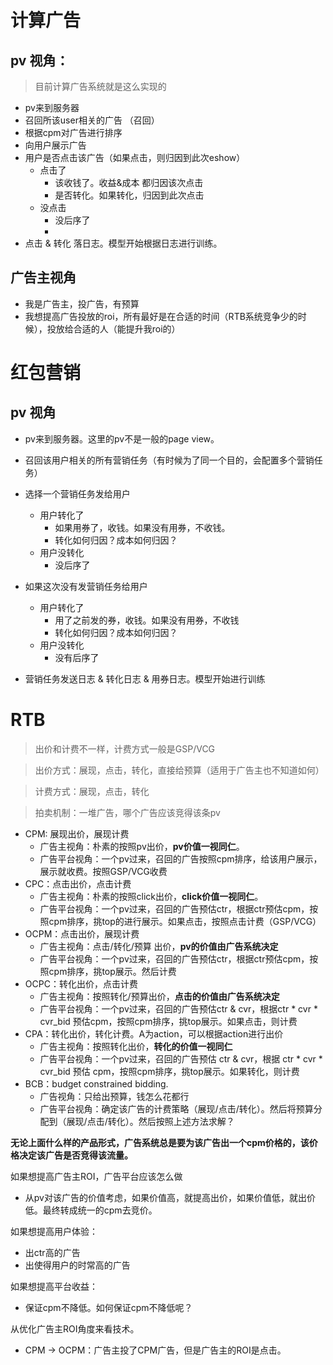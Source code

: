 
# 计算广告
## pv 视角：
> 目前计算广告系统就是这么实现的
* pv来到服务器
* 召回所该user相关的广告 （召回）
* 根据cpm对广告进行排序
* 向用户展示广告
* 用户是否点击该广告（如果点击，则归因到此次eshow）
	* 点击了
		* 该收钱了。收益&成本 都归因该次点击
		* 是否转化。如果转化，归因到此次点击
	* 没点击
		* 没后序了
		* 
* 点击 & 转化 落日志。模型开始根据日志进行训练。

## 广告主视角

* 我是广告主，投广告，有预算
* 我想提高广告投放的roi，所有最好是在合适的时间（RTB系统竞争少的时候），投放给合适的人（能提升我roi的）

# 红包营销

## pv 视角

* pv来到服务器。这里的pv不是一般的page view。
* 召回该用户相关的所有营销任务（有时候为了同一个目的，会配置多个营销任务）
* 选择一个营销任务发给用户
	* 用户转化了
		* 如果用券了，收钱。如果没有用券，不收钱。
		* 转化如何归因？成本如何归因？
	* 用户没转化
		* 没后序了

* 如果这次没有发营销任务给用户
	* 用户转化了
		* 用了之前发的券，收钱。如果没有用券，不收钱
		* 转化如何归因？成本如何归因？
	* 用户没转化 
		* 没有后序了
* 营销任务发送日志 & 转化日志 & 用券日志。模型开始进行训练


# RTB
> 出价和计费不一样，计费方式一般是GSP/VCG

> 出价方式：展现，点击，转化，直接给预算（适用于广告主也不知道如何）

> 计费方式：展现，点击，转化

> 拍卖机制：一堆广告，哪个广告应该竞得该条pv


* CPM: 展现出价，展现计费
	* 广告主视角：朴素的按照pv出价，**pv价值一视同仁**。
	* 广告平台视角：一个pv过来，召回的广告按照cpm排序，给该用户展示，展示就收费。按照GSP/VCG收费
* CPC：点击出价，点击计费
	* 广告主视角：朴素的按照click出价，**click价值一视同仁**。
	* 广告平台视角：一个pv过来，召回的广告预估ctr，根据ctr预估cpm，按照cpm排序，挑top的进行展示。如果点击，按照点击计费（GSP/VCG）
* OCPM：点击出价，展现计费
	* 广告主视角：点击/转化/预算 出价，**pv的价值由广告系统决定**
	* 广告平台视角：一个pv过来，召回的广告预估ctr，根据ctr预估cpm，按照cpm排序，挑top展示。然后计费
* OCPC：转化出价，点击计费
	* 广告主视角：按照转化/预算出价，**点击的价值由广告系统决定**
	* 广告平台视角：一个pv过来，召回的广告预估ctr & cvr，根据ctr * cvr * cvr_bid 预估cpm，按照cpm排序，挑top展示。如果点击，则计费
* CPA：转化出价，转化计费。A为action，可以根据action进行出价
	* 广告主视角：按照转化出价，**转化的价值一视同仁**
	* 广告平台视角：一个pv过来，召回的广告预估 ctr & cvr，根据 ctr * cvr * cvr_bid 预估 cpm，按照cpm排序，挑top展示。如果转化，则计费
* BCB：budget constrained bidding. 
	* 广告视角：只给出预算，钱怎么花都行
	* 广告平台视角：确定该广告的计费策略（展现/点击/转化）。然后将预算分配到（展现/点击/转化）。然后按照上述方法求解？

**无论上面什么样的产品形式，广告系统总是要为该广告出一个cpm价格的，该价格决定该广告是否竞得该流量。**

如果想提高广告主ROI，广告平台应该怎么做
* 从pv对该广告的价值考虑，如果价值高，就提高出价，如果价值低，就出价低。最终转成统一的cpm去竞价。

如果想提高用户体验：
* 出ctr高的广告
* 出使得用户的时常高的广告

如果想提高平台收益：
* 保证cpm不降低。如何保证cpm不降低呢？

从优化广告主ROI角度来看技术。
> 
* CPM -> OCPM：广告主投了CPM广告，但是广告主的ROI是点击。


